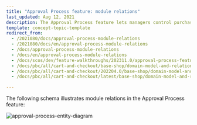 ```yaml
---
title: "Approval Process feature: module relations"
last_updated: Aug 12, 2021
description: The Approval Process feature lets managers control purchases requested by their employees
template: concept-topic-template
redirect_from:
  - /2021080/docs/approval-process-module-relations
  - /2021080/docs/en/approval-process-module-relations
  - /docs/approval-process-module-relations
  - /docs/en/approval-process-module-relations
  - /docs/scos/dev/feature-walkthroughs/202311.0/approval-process-feature-walkthrough.html
  - /docs/pbc/all/cart-and-checkout/base-shop/domain-model-and-relationships/approval-process-feature-module-relations.html
  - /docs/pbc/all/cart-and-checkout/202204.0/base-shop/domain-model-and-relationships/approval-process-feature-module-relations.html
  - /docs/pbc/all/cart-and-checkout/latest/base-shop/domain-model-and-relationships/approval-process-feature-module-relations.html

---
```



The following schema illustrates module relations in the Approval Process feature:

<div class="width-100">

![approval-process-entity-diagram](https://spryker.s3.eu-central-1.amazonaws.com/docs/Features/Workflow+%26+Process+Management/Approval+Process/Approval+Process+Feature+Overview/approval-process-schema.png)

</div>
